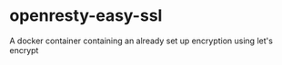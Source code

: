 # openresty-easy-ssl
A docker container containing an already set up encryption using let's encrypt
